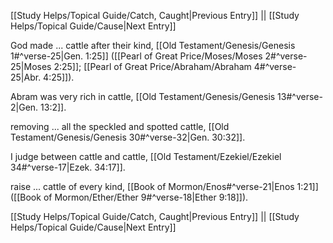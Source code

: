 [[Study Helps/Topical Guide/Catch, Caught|Previous Entry]]  ||  [[Study Helps/Topical Guide/Cause|Next Entry]]

 God made ... cattle after their kind, [[Old Testament/Genesis/Genesis 1#^verse-25|Gen. 1:25]] ([[Pearl of Great Price/Moses/Moses 2#^verse-25|Moses 2:25]]; [[Pearl of Great Price/Abraham/Abraham 4#^verse-25|Abr. 4:25]]).

 Abram was very rich in cattle, [[Old Testament/Genesis/Genesis 13#^verse-2|Gen. 13:2]].

 removing ... all the speckled and spotted cattle, [[Old Testament/Genesis/Genesis 30#^verse-32|Gen. 30:32]].

 I judge between cattle and cattle, [[Old Testament/Ezekiel/Ezekiel 34#^verse-17|Ezek. 34:17]].

 raise ... cattle of every kind, [[Book of Mormon/Enos#^verse-21|Enos 1:21]] ([[Book of Mormon/Ether/Ether 9#^verse-18|Ether 9:18]]).

[[Study Helps/Topical Guide/Catch, Caught|Previous Entry]]  ||  [[Study Helps/Topical Guide/Cause|Next Entry]]